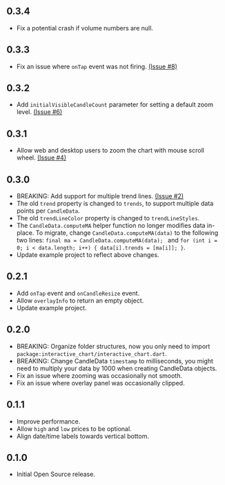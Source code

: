 ## 0.3.4

* Fix a potential crash if volume numbers are null.

## 0.3.3

* Fix an issue where `onTap` event was not firing. [(Issue #8)](https://github.com/fluttercandies/flutter-interactive-chart/issues/8)

## 0.3.2

* Add `initialVisibleCandleCount` parameter for setting a default zoom level. [(Issue #6)](https://github.com/fluttercandies/flutter-interactive-chart/issues/6)

## 0.3.1

* Allow web and desktop users to zoom the chart with mouse scroll wheel. [(Issue #4)](https://github.com/fluttercandies/flutter-interactive-chart/issues/4)

## 0.3.0

* BREAKING: Add support for multiple trend lines. [(Issue #2)](https://github.com/fluttercandies/flutter-interactive-chart/issues/2)
* The old `trend` property is changed to `trends`, to support multiple data points per `CandleData`.
* The old `trendLineColor` property is changed to `trendLineStyles`.
* The `CandleData.computeMA` helper function no longer modifies data in-place. To migrate,
  change `CandleData.computeMA(data)` to the following two lines:
  `final ma = CandleData.computeMA(data); ` and
  `for (int i = 0; i < data.length; i++) { data[i].trends = [ma[i]]; }`.
* Update example project to reflect above changes.

## 0.2.1

* Add `onTap` event and `onCandleResize` event.
* Allow `overlayInfo` to return an empty object.
* Update example project.

## 0.2.0

* BREAKING: Organize folder structures, now you only need to
  import `package:interactive_chart/interactive_chart.dart`.
* BREAKING: Change CandleData `timestamp` to milliseconds, you might need to multiply your data by
  1000 when creating CandleData objects.
* Fix an issue where zooming was occasionally not smooth.
* Fix an issue where overlay panel was occasionally clipped.

## 0.1.1

* Improve performance.
* Allow `high` and `low` prices to be optional.
* Align date/time labels towards vertical bottom.

## 0.1.0

* Initial Open Source release.